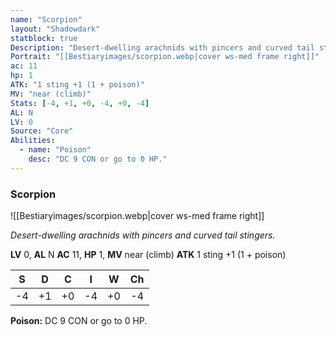 ```yaml
---
name: "Scorpion"
layout: "Shadowdark"
statblock: true
Description: "Desert-dwelling arachnids with pincers and curved tail stingers."
Portrait: "[[Bestiaryimages/scorpion.webp|cover ws-med frame right]]"
ac: 11
hp: 1
ATK: "1 sting +1 (1 + poison)"
MV: "near (climb)"
Stats: [-4, +1, +0, -4, +0, -4]
AL: N
LV: 0
Source: "Core"
Abilities:
  - name: "Poison"
    desc: "DC 9 CON or go to 0 HP."
---
```


### Scorpion

![[Bestiaryimages/scorpion.webp|cover ws-med frame right]]

_Desert-dwelling arachnids with pincers and curved tail stingers._

**LV** 0, **AL** N
**AC** 11, **HP** 1, **MV** near (climb)
**ATK** 1 sting +1 (1 + poison)

|  S  |  D  |  C  |  I  |  W  |  Ch  |
|:---:|:---:|:---:|:---:|:---:|:----:|
| -4 | +1 | +0 | -4 | +0 | -4 |

**Poison:** DC 9 CON or go to 0 HP.


